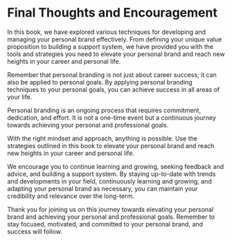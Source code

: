Final Thoughts and Encouragement
============================================

In this book, we have explored various techniques for developing and managing your personal brand effectively. From defining your unique value proposition to building a support system, we have provided you with the tools and strategies you need to elevate your personal brand and reach new heights in your career and personal life.

Remember that personal branding is not just about career success; it can also be applied to personal goals. By applying personal branding techniques to your personal goals, you can achieve success in all areas of your life.

Personal branding is an ongoing process that requires commitment, dedication, and effort. It is not a one-time event but a continuous journey towards achieving your personal and professional goals.

With the right mindset and approach, anything is possible. Use the strategies outlined in this book to elevate your personal brand and reach new heights in your career and personal life.

We encourage you to continue learning and growing, seeking feedback and advice, and building a support system. By staying up-to-date with trends and developments in your field, continuously learning and growing, and adapting your personal brand as necessary, you can maintain your credibility and relevance over the long-term.

Thank you for joining us on this journey towards elevating your personal brand and achieving your personal and professional goals. Remember to stay focused, motivated, and committed to your personal brand, and success will follow.
